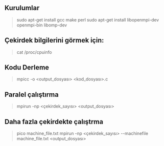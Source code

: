 
## Kurulumlar

> sudo apt-get install gcc make perl
> sudo apt-get install libopenmpi-dev openmpi-bin libomp-dev

## Çekirdek bilgilerini görmek için:

> cat /proc/cpuinfo

## Kodu Derleme

> mpicc -o <output_dosyası> <kod_dosyası>.c

## Paralel çalıştırma

> mpirun -np <çekirdek_sayısı> <output_dosyası>

## Daha fazla çekirdekte çalıştrma

> pico machine_file.txt
> mpirun -np <çekirdek_sayısı> --machinefile machine_file.txt <output_dosyası>
